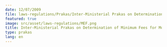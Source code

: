 ```yaml
---
date: 12/07/2009
file: laws-regulations/Prakas/Inter-Ministerial Prakas on Determination of Minimum Fees for Mobile and Fixed phones services and Network Interconnection Fees.pdf
featured: true
image: src/asset/laws-regulations/MEF.png
title: Inter-Ministerial Prakas on Determination of Minimum Fees for Mobile and Fixed phones services and Network Interconnection Fees
type: prakas
lang: en
---
```


